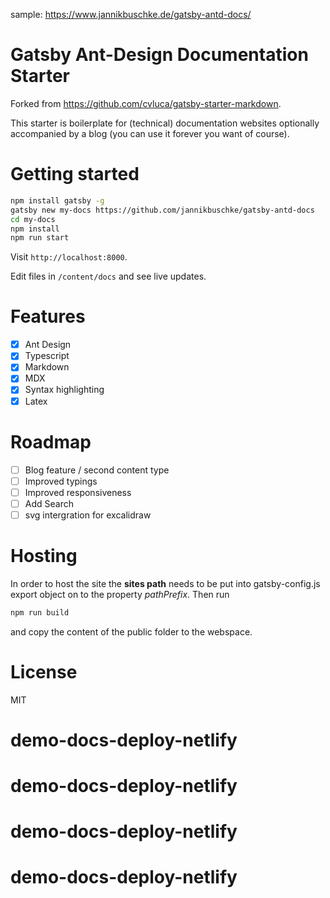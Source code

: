 sample: https://www.jannikbuschke.de/gatsby-antd-docs/

# Gatsby Ant-Design Documentation Starter

Forked from https://github.com/cvluca/gatsby-starter-markdown.

This starter is boilerplate for (technical) documentation websites optionally accompanied by a blog (you can use it forever you want of course).

# Getting started

```bash
npm install gatsby -g
gatsby new my-docs https://github.com/jannikbuschke/gatsby-antd-docs
cd my-docs
npm install
npm run start
```

Visit `http://localhost:8000`.

Edit files in `/content/docs` and see live updates.

# Features

- [x] Ant Design
- [x] Typescript
- [x] Markdown
- [x] MDX
- [x] Syntax highlighting
- [x] Latex

# Roadmap

- [ ] Blog feature / second content type
- [ ] Improved typings
- [ ] Improved responsiveness
- [ ] Add Search
- [ ] svg intergration for excalidraw

# Hosting

In order to host the site the **sites path** needs to be put into gatsby-config.js export object on to the property _pathPrefix_. Then run

```bash
npm run build
```

and copy the content of the public folder to the webspace.

# License

MIT
# demo-docs-deploy-netlify
# demo-docs-deploy-netlify
# demo-docs-deploy-netlify
# demo-docs-deploy-netlify
